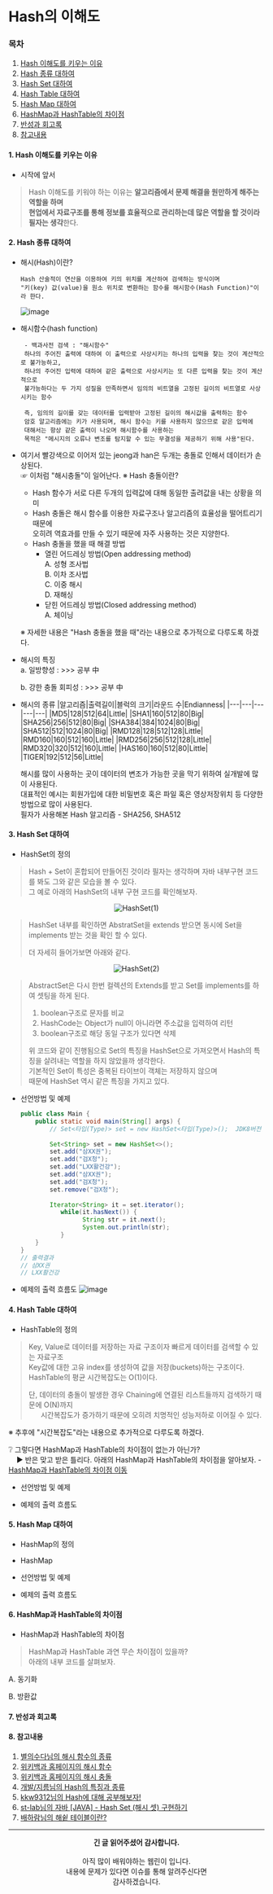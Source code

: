# Hash의 이해도
### 목차
 1. [Hash 이해도를 키우는 이유](https://github.com/hongcoding94/Daily-Coding-Test-java/blob/main/%EC%95%8C%EA%B3%A0%EB%A6%AC%EC%A6%98%20%ED%9A%8C%EA%B3%A0%EB%A1%9D/Hash%EC%9D%98%20%EC%9D%B4%ED%95%B4%EB%8F%84.md#1-hash-%EC%9D%B4%ED%95%B4%EB%8F%84%EB%A5%BC-%ED%82%A4%EC%9A%B0%EB%8A%94-%EC%9D%B4%EC%9C%A0)
 2. [Hash 종류 대하여](https://github.com/hongcoding94/Daily-Coding-Test-java/blob/main/%EC%95%8C%EA%B3%A0%EB%A6%AC%EC%A6%98%20%ED%9A%8C%EA%B3%A0%EB%A1%9D/Hash%EC%9D%98%20%EC%9D%B4%ED%95%B4%EB%8F%84.md#2-hash-%EC%A2%85%EB%A5%98-%EB%8C%80%ED%95%98%EC%97%AC)
 3. [Hash Set 대하여](https://github.com/hongcoding94/Daily-Coding-Test-java/blob/main/%EC%95%8C%EA%B3%A0%EB%A6%AC%EC%A6%98%20%ED%9A%8C%EA%B3%A0%EB%A1%9D/Hash%EC%9D%98%20%EC%9D%B4%ED%95%B4%EB%8F%84.md#3-hash-set-%EB%8C%80%ED%95%98%EC%97%AC)
 4. [Hash Table 대하여](https://github.com/hongcoding94/Daily-Coding-Test-java/blob/main/%EC%95%8C%EA%B3%A0%EB%A6%AC%EC%A6%98%20%ED%9A%8C%EA%B3%A0%EB%A1%9D/Hash%EC%9D%98%20%EC%9D%B4%ED%95%B4%EB%8F%84.md#4-hash-table-%EB%8C%80%ED%95%98%EC%97%AC)
 5. [Hash Map 대하여](https://github.com/hongcoding94/Daily-Coding-Test-java/blob/main/%EC%95%8C%EA%B3%A0%EB%A6%AC%EC%A6%98%20%ED%9A%8C%EA%B3%A0%EB%A1%9D/Hash%EC%9D%98%20%EC%9D%B4%ED%95%B4%EB%8F%84.md#5-hash-map-%EB%8C%80%ED%95%98%EC%97%AC)
 6. [HashMap과 HashTable의 차이점](https://github.com/hongcoding94/Daily-Coding-Test-java/blob/main/%EC%95%8C%EA%B3%A0%EB%A6%AC%EC%A6%98%20%ED%9A%8C%EA%B3%A0%EB%A1%9D/Hash%EC%9D%98%20%EC%9D%B4%ED%95%B4%EB%8F%84.md#6-hashmap%EA%B3%BC-hashtable%EC%9D%98-%EC%B0%A8%EC%9D%B4%EC%A0%90)
 7. [반성과 회고록](https://github.com/hongcoding94/Daily-Coding-Test-java/blob/main/%EC%95%8C%EA%B3%A0%EB%A6%AC%EC%A6%98%20%ED%9A%8C%EA%B3%A0%EB%A1%9D/Hash%EC%9D%98%20%EC%9D%B4%ED%95%B4%EB%8F%84.md#7-%EB%B0%98%EC%84%B1%EA%B3%BC-%ED%9A%8C%EA%B3%A0%EB%A1%9D)
 8. [참고내용](https://github.com/hongcoding94/Daily-Coding-Test-java/blob/main/%EC%95%8C%EA%B3%A0%EB%A6%AC%EC%A6%98%20%ED%9A%8C%EA%B3%A0%EB%A1%9D/Hash%EC%9D%98%20%EC%9D%B4%ED%95%B4%EB%8F%84.md#8-%EC%B0%B8%EA%B3%A0%EB%82%B4%EC%9A%A9)


#### 1. Hash 이해도를 키우는 이유

 - 시작에 앞서
 > Hash 이해도를 키워야 하는 이유는 <b>알고리즘에서 문제 해결을 원만하게 해주는 역할을 하며<br/>
 > 현업에서 자료구조를 통해 정보를 효율적으로 관리하는데 많은 역할을 할 것이라 필자는 생각</b>한다.
#### 2. Hash 종류 대하여

 - 해시(Hash)이란?
   ```text
   Hash 산술적이 연산을 이용하여 키의 위치를 계산하여 검색하는 방식이며
   "키(key) 값(value)을 원소 위치로 변환하는 함수를 해시함수(Hash Function)"이라 한다.
   ```
 
   ![image](https://user-images.githubusercontent.com/66407386/180723497-f59d43b6-eb74-4fdc-9960-5b9976aac80d.png)

 - 해시함수(hash function)
   ```text
    - 백과사전 검색 : "해시함수"
    하나의 주어진 출력에 대하여 이 출력으로 사상시키는 하나의 입력을 찾는 것이 계산적으로 불가능하고,
    하나의 주어진 입력에 대하여 같은 출력으로 사상시키는 또 다른 입력을 찾는 것이 계산적으로
    불가능하다는 두 가지 성질을 만족하면서 임의의 비트열을 고정된 길이의 비트열로 사상시키는 함수
    
    즉, 임의의 길이를 갖는 데이터를 입력받아 고정된 길이의 해시값을 출력하는 함수
    암호 알고리즘에는 키가 사용되며, 해시 함수는 키를 사용하지 않으므로 같은 입력에 
    대해서는 항상 같은 출력이 나오며 해시함수를 사용하는 
    목적은 "메시지의 오류나 변조를 탐지할 수 있는 무결성을 제공하기 위해 사용"된다.
   ```

 - 여기서 빨강색으로 이어저 있는 jeong과 han은 두개는 충돌로 인해서 데이터가 손상된다.<br/>
  ☞ 이처럼 "해시충돌"이 일어난다.
   ※ Hash 충돌이란?<br/>
      - Hash 함수가 서로 다른 두개의 입력값에 대해 동일한 출려값을 내는 상황을 의미
      - Hash 충돌은 해시 함수를 이용한 자료구조나 알고리즘의 효율성을 떨어트리기 때문에<br/>
      오히려 역효과를 만들 수 있기 때문에 자주 사용하는 것은 지양한다.
      - Hash 충돌을 했을 때 해결 방법 
        - 열린 어드레싱 방법(Open addressing method)<br/>
            A. 성형 조사법<br/>
            B. 이차 조사법<br/>
            C. 이중 해시<br/>
            D. 재해싱<br/>
        - 닫힌 어드레싱 방법(Closed addressing method)<br/>
            A. 체이닝<br/>

    ※ 자세한 내용은 "Hash 충돌을 했을 때"라는  내용으로 추가적으로 다루도록 하겠다.

 - 해시의 특징<br/>
   a. 일방향성 : >>> 공부 中 <br/>
   
   b. 강한 충돌 회피성 : >>> 공부 中 <br/>

 - 해시의 종류
   |알고리즘|출력길이|블럭의 크기|라운드 수|Endianness|
   |---|---|---|---|---|
   |MD5|128|512|64|Little|
   |SHA1|160|512|80|Big|
   |SHA256|256|512|80|Big|
   |SHA384|384|1024|80|Big|
   |SHA512|512|1024|80|Big|
   |RMD128|128|512|128|Little|
   |RMD160|160|512|160|Little|
   |RMD256|256|512|128|Little|
   |RMD320|320|512|160|Little|
   |HAS160|160|512|80|Little|
   |TIGER|192|512|56|Little|
   
   해시를 많이 사용하는 곳이 데이터의 변조가 가능한 곳을 막기 위하여 실개발에 많이 사용된다.<br/>
   대표적인 예시는 회원가입에 대한 비밀번호 혹은 파일 혹은 영상저장위치 등 다양한 방법으로 많이 사용된다.<br/>
   필자가 사용해본 Hash 알고리즘 - SHA256, SHA512
  
#### 3. Hash Set 대하여

   - HashSet의 정의
   > Hash + Set이 혼합되어 만들어진 것이라 필자는 생각하며 자바 내부구현 코드를 봐도 그와 같은 모습을 볼 수 있다.<br/>
   > 그 예로 아래의 HashSet의 내부 구현 코드를 확인해보자.

<div align="center">   
 
   ![HashSet(1)](https://user-images.githubusercontent.com/66407386/181668628-cc46e7d8-c187-4a72-aa96-8c892d824f0f.png)
 
</div>

   > HashSet 내부를 확인하면 AbstratSet<E>을 extends 받으면 동시에 Set을 implements 받는 것을 확인 할 수 있다.<br/>
   > 
   > 더 자세히 들어가보면 아래와 같다.
 
<div align="center">   
 
 ![HashSet(2)](https://user-images.githubusercontent.com/66407386/181668651-db4811cd-a626-4d92-b7ae-a347109a5097.png)
 
</div> 
 
   > AbstractSet은 다시 한번 컬렉션의 Extends를 받고 Set를 implements를 하여 셋팅을 하게 된다.<br/>
   > 1. boolean구조로 문자를 비교<br/>
   > 2. HashCode는 Object가 null이 아니라면 주소값을 입력하여 리턴<br/>
   > 3. boolean구조로 해당 동일 구조가 있다면 삭제<br/>
   > 
   > 위 코드와 같이 진행됨으로 Set의 특징을 HashSet으로 가져오면서 Hash의 특징을 살려내는 역할을 하지 않았을까 생각한다.<br/>
   > 기본적인 Set이 특성은 중복된 타이브이 객체는 저장하지 않으며<br/>
   > 때문에 HashSet 역시 같은 특징을 가지고 있다.    
   
- 선언방법 및 예제
    ```java
    public class Main {
        public static void main(String[] args) {
            // Set<타입(Type)> set = new HashSet<타입(Type)>();  JDK8버전 이후 부터 "new HashSet<>();"으로 지정하더라도 타입이 자동으로 입력된다.
            
            Set<String> set = new HashSet<>();
            set.add("삼XX권");
            set.add("검X청");
            set.add("LXX활건강");
            set.add("삼XX권");
            set.add("검X청");
            set.remove("검X청");
            
            Iterator<String> it = set.iterator();
    	       while(it.hasNext()) {
    		         String str = it.next();
    		         System.out.println(str);
    	       }
        }
    }
    // 출력결과 
    // 삼XX권 
    // LXX활건강
    ```
 - 예제의 출력 흐름도
   ![image](https://user-images.githubusercontent.com/66407386/181683699-c23697cd-05c1-4f8d-9725-2e8077f5c00a.png)

#### 4. Hash Table 대하여

 - HashTable의 정의
 > Key, Value로 데이터를 저장하는 자료 구조이자 빠르게 데이터를 검색할 수 있는 자료구조<br/>
 > Key값에 대한 고유 index를 생성하여 값을 저장(buckets)하는 구조이다.<br/>
 > HashTable의 평균 시간복잡도는 O(1)이다.<br/>
 >
 > 단, 데이터의 충돌이 발생한 경우 Chaining에 연결된 리스트들까지 검색하기 때문에 O(N)까지<br/>
 > &nbsp; &nbsp; &nbsp; 시간복잡도가 증가하기 때문에 오히려 치명적인 성능저하로 이어질 수 있다.
 
  ※ 추후에 "시간복잡도"라는 내용으로 추가적으로 다루도록 하겠다.
 
 ❔ 그렇다면 HashMap과 HashTable의 차이점이 없는가 아닌가? <br/>
 &nbsp; &nbsp; ▶ 반은 맞고 받은 틀리다. 아래의 HashMap과 HashTable의 차이점을 알아보자. - [HashMap과 HashTable의 차이점 이동](https://github.com/hongcoding94/Daily-Coding-Test-java/blob/main/%EC%95%8C%EA%B3%A0%EB%A6%AC%EC%A6%98%20%ED%9A%8C%EA%B3%A0%EB%A1%9D/Hash%EC%9D%98%20%EC%9D%B4%ED%95%B4%EB%8F%84.md#6-hashmap%EA%B3%BC-hashtable%EC%9D%98-%EC%B0%A8%EC%9D%B4%EC%A0%90) <br/>
 
 - 선언방법 및 예제
 
 - 예제의 출력 흐름도


#### 5. Hash Map 대하여

 - HashMap의 정의
 
 
 - HashMap
 
 
 - 선언방법 및 예제
 
 
 - 예제의 출력 흐름도

#### 6. HashMap과 HashTable의 차이점
  
 - HashMap과 HashTable의 차이점
 > HashMap과 HashTable 과연 무슨 차이점이 있을까?<br/>
 > 아래의 내부 코드를 살펴보자.
 > 

 A. 동기화
 >
 >

 B. 방환값
 >
 >
 
#### 7. 반성과 회고록



#### 8. 참고내용
 1. [별의수다님의 해시 함수의 종류](https://m.blog.naver.com/PostView.naver?isHttpsRedirect=true&blogId=wnrjsxo&logNo=221718933319)
 2. [위키백과 홈페이지의 해시 함수](https://ko.wikipedia.org/wiki/%ED%95%B4%EC%8B%9C_%ED%95%A8%EC%88%98)
 3. [위키백과 홈페이지의 해시 충돌](https://ko.wikipedia.org/wiki/%ED%95%B4%EC%8B%9C_%EC%B6%A9%EB%8F%8C)
 4. [개발/지름님의 Hash의 특징과 종류](https://tertis.tistory.com/entry/HASH%EC%9D%98-%ED%8A%B9%EC%A7%95%EA%B3%BC-%EC%A2%85%EB%A5%98)
 5. [kkw9312님의 Hash에 대해 공부해보자!](https://velog.io/@kkw9312/javaHash)
 6. [st-lab님의 자바 [JAVA] - Hash Set (해시 셋) 구현하기](https://st-lab.tistory.com/240)
 7. [배하람님의 해슅 테이블이란?](https://baeharam.netlify.app/posts/data%20structure/hash-table)
 
---
<div align="center">
  <b>긴 글 읽어주셨어 감사합니다.</b><br/><br/>
  아직 많이 배워야하는 웹린이 입니다.<br/>
  내용에 문제가 있다면 이슈를 통해 알려주신다면 <br>
  감사하겠습니다.
 </div>

